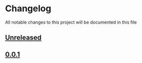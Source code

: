 # Changelog
All notable changes to this project will be documented in this file

[unreleased]: https://github.com/eugenesvk/sublime-expand-selection-to-quotes/compare/0.0.1...HEAD
## [Unreleased]
<!-- - ✨ __Added__ -->
  <!-- + new features -->
<!-- - Δ __Changed__ -->
  <!-- + changes in existing functionality -->
<!-- - 🐞 __Fixed__ -->
  <!-- + bug fixes -->
<!-- - 💩 __Deprecated__ -->
  <!-- + soon-to-be removed features -->
<!-- - 🗑️ __Removed__ -->
  <!-- + now removed features -->
<!-- - 🔒 __Security__ -->
  <!-- + vulnerabilities -->

[0.0.1]: https://github.com/eugenesvk/sublime-expand-selection-to-quotes/releases/tag/0.0.1
## [0.0.1]

